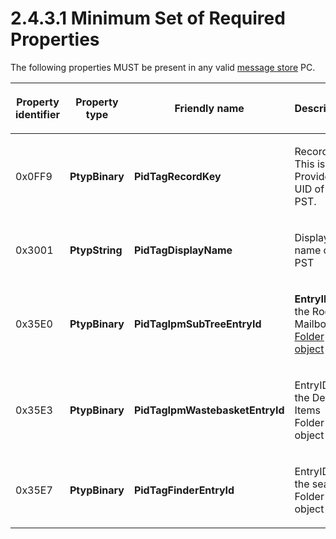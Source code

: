 <html dir="LTR" xmlns:mshelp="http://msdn.microsoft.com/mshelp" xmlns:ddue="http://ddue.schemas.microsoft.com/authoring/2003/5" xmlns:xlink="http://www.w3.org/1999/xlink" xmlns:tool="http://www.microsoft.com/tooltip">
    <head>
        <meta http-equiv="Content-Type" content="text/html; CHARSET=utf-8"></meta>
        <meta name="save" content="history"></meta>
        <title>2.4.3.1 Minimum Set of Required Properties</title>
        <xml>
            <mshelp:toctitle title="2.4.3.1 Minimum Set of Required Properties"></mshelp:toctitle>
            <mshelp:rltitle title="[MS-PST]: Minimum Set of Required Properties"></mshelp:rltitle>
            <mshelp:keyword index="A" term="5493a0eb-0356-4e88-b4f5-0433ce0a93fa"></mshelp:keyword>
            <mshelp:attr name="DCSext.ContentType" value="open specification"></mshelp:attr>
            <mshelp:attr name="AssetID" value="5493a0eb-0356-4e88-b4f5-0433ce0a93fa"></mshelp:attr>
            <mshelp:attr name="TopicType" value="kbRef"></mshelp:attr>
            <mshelp:attr name="DCSext.Title" value="[MS-PST]: Minimum Set of Required Properties" />
        </xml>
    </head>
    <body>
        <div id="header">
            <h1 class="heading">2.4.3.1 Minimum Set of Required Properties</h1>
        </div>
        <div id="mainSection">
            <div id="mainBody">
                <div id="allHistory" class="saveHistory"></div>
                <div id="sectionSection0" class="section" name="collapseableSection">
                    

<p>The following properties MUST be present in any valid <a href="08220cc9-69b1-4072-a2e7-2a0ff201d505.htm#gt_fda94a53-448d-48d5-9991-176c530ff597">message store</a> PC.</p>

<table>
 <thead>
  <tr>
   <th>
   <p>Property identifier</p>
   </th>
   <th>
   <p>Property
   type</p>
   </th>
   <th>
   <p>Friendly
   name</p>
   </th>
   <th>
   <p>Description</p>
   </th>
  </tr>
 </thead>
 <tr>
  <td>
  <p>0x0FF9</p>
  </td>
  <td>
  <p><b>PtypBinary</b></p>
  </td>
  <td>
  <p><b>PidTagRecordKey</b></p>
  </td>
  <td>
  <p>Record
  key. This is the Provider UID of this PST.</p>
  </td>
 </tr>
 <tr>
  <td>
  <p>0x3001</p>
  </td>
  <td>
  <p><b>PtypString</b></p>
  </td>
  <td>
  <p><b>PidTagDisplayName</b></p>
  </td>
  <td>
  <p>Display
  name of PST</p>
  </td>
 </tr>
 <tr>
  <td>
  <p>0x35E0</p>
  </td>
  <td>
  <p><b>PtypBinary</b></p>
  </td>
  <td>
  <p><b>PidTagIpmSubTreeEntryId</b></p>
  </td>
  <td>
  <p><b>EntryID</b>
  of the Root Mailbox <a href="08220cc9-69b1-4072-a2e7-2a0ff201d505.htm#gt_0682daa7-c1b8-419b-8a32-6048833d0b72">Folder
  object</a></p>
  </td>
 </tr>
 <tr>
  <td>
  <p>0x35E3</p>
  </td>
  <td>
  <p><b>PtypBinary</b></p>
  </td>
  <td>
  <p><b>PidTagIpmWastebasketEntryId</b></p>
  </td>
  <td>
  <p>EntryID
  of the Deleted Items Folder object</p>
  </td>
 </tr>
 <tr>
  <td>
  <p>0x35E7</p>
  </td>
  <td>
  <p><b>PtypBinary</b></p>
  </td>
  <td>
  <p><b>PidTagFinderEntryId                 
  </b></p>
  </td>
  <td>
  <p>EntryID
  of the search Folder object</p>
  </td>
 </tr>
</table>

<p> </p>
                </div>
            </div>
        </div>
    </body>
</html>